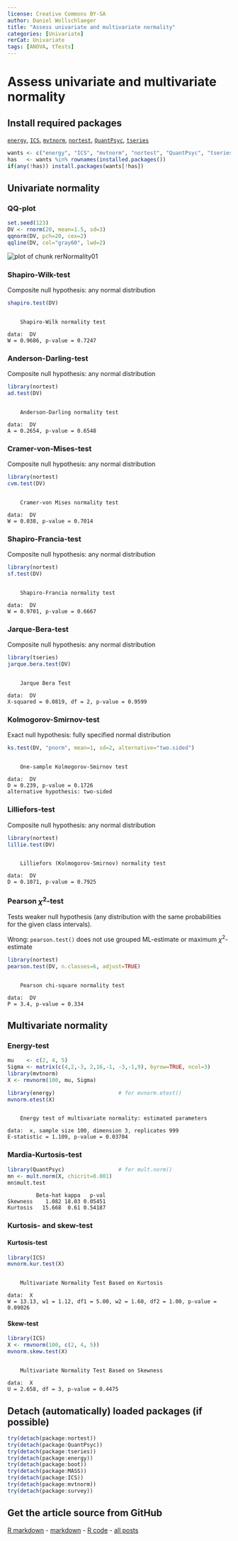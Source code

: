 ```yaml
---
license: Creative Commons BY-SA
author: Daniel Wollschlaeger
title: "Assess univariate and multivariate normality"
categories: [Univariate]
rerCat: Univariate
tags: [ANOVA, tTests]
---
```


Assess univariate and multivariate normality
=========================

Install required packages
-------------------------

[`energy`](http://cran.r-project.org/package=energy), [`ICS`](http://cran.r-project.org/package=ICS), [`mvtnorm`](http://cran.r-project.org/package=mvtnorm), [`nortest`](http://cran.r-project.org/package=nortest), [`QuantPsyc`](http://cran.r-project.org/package=QuantPsyc), [`tseries`](http://cran.r-project.org/package=tseries)


```r
wants <- c("energy", "ICS", "mvtnorm", "nortest", "QuantPsyc", "tseries")
has   <- wants %in% rownames(installed.packages())
if(any(!has)) install.packages(wants[!has])
```


Univariate normality
-------------------------

### QQ-plot


```r
set.seed(123)
DV <- rnorm(20, mean=1.5, sd=3)
qqnorm(DV, pch=20, cex=2)
qqline(DV, col="gray60", lwd=2)
```

![plot of chunk rerNormality01](../content/assets/figure/rerNormality01.png) 


### Shapiro-Wilk-test

Composite null hypothesis: any normal distribution


```r
shapiro.test(DV)
```

```

	Shapiro-Wilk normality test

data:  DV 
W = 0.9686, p-value = 0.7247
```


### Anderson-Darling-test

Composite null hypothesis: any normal distribution


```r
library(nortest)
ad.test(DV)
```

```

	Anderson-Darling normality test

data:  DV 
A = 0.2654, p-value = 0.6548
```


### Cramer-von-Mises-test

Composite null hypothesis: any normal distribution


```r
library(nortest)
cvm.test(DV)
```

```

	Cramer-von Mises normality test

data:  DV 
W = 0.038, p-value = 0.7014
```


### Shapiro-Francia-test

Composite null hypothesis: any normal distribution


```r
library(nortest)
sf.test(DV)
```

```

	Shapiro-Francia normality test

data:  DV 
W = 0.9701, p-value = 0.6667
```


### Jarque-Bera-test

Composite null hypothesis: any normal distribution


```r
library(tseries)
jarque.bera.test(DV)
```

```

	Jarque Bera Test

data:  DV 
X-squared = 0.0819, df = 2, p-value = 0.9599
```


### Kolmogorov-Smirnov-test

Exact null hypothesis: fully specified normal distribution


```r
ks.test(DV, "pnorm", mean=1, sd=2, alternative="two.sided")
```

```

	One-sample Kolmogorov-Smirnov test

data:  DV 
D = 0.239, p-value = 0.1726
alternative hypothesis: two-sided 
```


### Lilliefors-test

Composite null hypothesis: any normal distribution


```r
library(nortest)
lillie.test(DV)
```

```

	Lilliefors (Kolmogorov-Smirnov) normality test

data:  DV 
D = 0.1071, p-value = 0.7925
```


### Pearson $\chi^{2}$-test

Tests weaker null hypothesis (any distribution with the same probabilities for the given class intervals).

Wrong: `pearson.test()` does not use grouped ML-estimate or maximum $\chi^{2}$-estimate


```r
library(nortest)
pearson.test(DV, n.classes=6, adjust=TRUE)
```

```

	Pearson chi-square normality test

data:  DV 
P = 3.4, p-value = 0.334
```


Multivariate normality
-------------------------

### Energy-test


```r
mu    <- c(2, 4, 5)
Sigma <- matrix(c(4,2,-3, 2,16,-1, -3,-1,9), byrow=TRUE, ncol=3)
library(mvtnorm)
X <- rmvnorm(100, mu, Sigma)
```



```r
library(energy)                    # for mvnorm.etest()
mvnorm.etest(X)
```

```

	Energy test of multivariate normality: estimated parameters

data:  x, sample size 100, dimension 3, replicates 999 
E-statistic = 1.109, p-value = 0.03704
```


### Mardia-Kurtosis-test


```r
library(QuantPsyc)                 # for mult.norm()
mn <- mult.norm(X, chicrit=0.001)
mn$mult.test
```

```
         Beta-hat kappa   p-val
Skewness    1.082 18.03 0.05451
Kurtosis   15.668  0.61 0.54187
```


### Kurtosis- and skew-test

#### Kurtosis-test


```r
library(ICS)
mvnorm.kur.test(X)
```

```

	Multivariate Normality Test Based on Kurtosis

data:  X 
W = 13.13, w1 = 1.12, df1 = 5.00, w2 = 1.60, df2 = 1.00, p-value =
0.09026
```


#### Skew-test

```r
library(ICS)
X <- rmvnorm(100, c(2, 4, 5))
mvnorm.skew.test(X)
```

```

	Multivariate Normality Test Based on Skewness

data:  X 
U = 2.658, df = 3, p-value = 0.4475
```


Detach (automatically) loaded packages (if possible)
-------------------------


```r
try(detach(package:nortest))
try(detach(package:QuantPsyc))
try(detach(package:tseries))
try(detach(package:energy))
try(detach(package:boot))
try(detach(package:MASS))
try(detach(package:ICS))
try(detach(package:mvtnorm))
try(detach(package:survey))
```


Get the article source from GitHub
----------------------------------------------

[R markdown](https://github.com/dwoll/RExRepos/raw/master/Rmd/normality.Rmd) - [markdown](https://github.com/dwoll/RExRepos/raw/master/md/normality.md) - [R code](https://github.com/dwoll/RExRepos/raw/master/R/normality.R) - [all posts](https://github.com/dwoll/RExRepos/)
